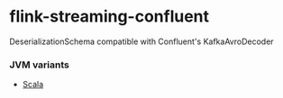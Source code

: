 # flink-streaming-confluent
DeserializationSchema compatible with Confluent's KafkaAvroDecoder

### JVM variants 
* [Scala](scala-sbt/README.md)

